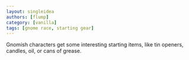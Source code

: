```yaml
---
layout: singleidea
authors: [flump]
category: [vanilla]
tags: [gnome race, starting gear]
---
```

Gnomish characters get some interesting starting items, like tin openers, candles, oil, or cans of grease.
